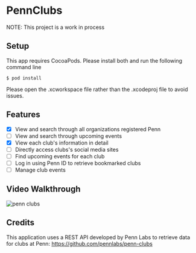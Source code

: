 # PennClubs
NOTE: This project is a work in process

## Setup
This app requires CocoaPods. Please install both and run the following command line

```
$ pod install
```

Please open the .xcworkspace file rather than the .xcodeproj file to avoid issues.

## Features
- [x] View and search through all organizations registered Penn
- [ ] View and search through upcoming events
- [x] View each club's information in detail
- [ ] Directly access clubs's social media sites
- [ ] Find upcoming events for each club
- [ ] Log in using Penn ID to retrieve bookmarked clubs
- [ ] Manage club events

## Video Walkthrough
![penn clubs](https://user-images.githubusercontent.com/49562117/72935738-e9998400-3d33-11ea-97cf-e05b41f6994a.gif)

## Credits
This application uses a REST API developed by Penn Labs to retrieve data for clubs at Penn: https://github.com/pennlabs/penn-clubs
